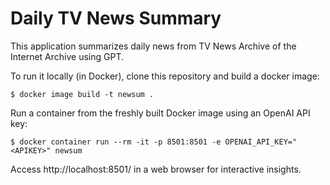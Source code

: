 # Daily TV News Summary

This application summarizes daily news from TV News Archive of the Internet Archive using GPT.

To run it locally (in Docker), clone this repository and build a docker image:

```
$ docker image build -t newsum .
```

Run a container from the freshly built Docker image using an OpenAI API key:

```
$ docker container run --rm -it -p 8501:8501 -e OPENAI_API_KEY="<APIKEY>" newsum
```

Access http://localhost:8501/ in a web browser for interactive insights.
